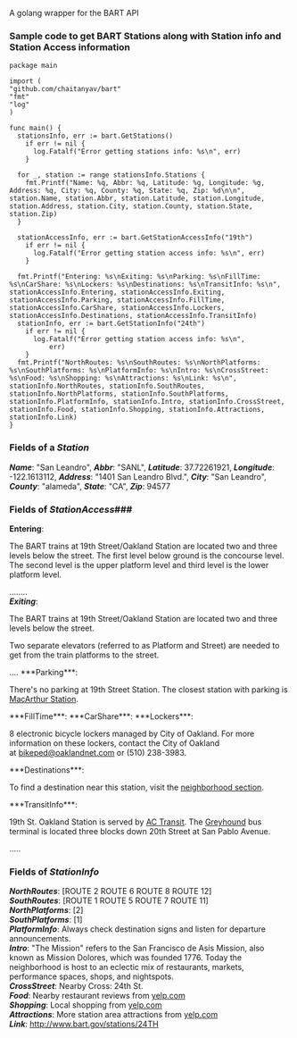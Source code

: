 A golang wrapper for the BART API

### Sample code to get BART Stations along with Station info and Station Access information ###
    package main

    import (
    "github.com/chaitanyav/bart"
    "fmt"
    "log"
    )

    func main() {
      stationsInfo, err := bart.GetStations()
        if err != nil {
          log.Fatalf("Error getting stations info: %s\n", err)
        }

      for _, station := range stationsInfo.Stations {
        fmt.Printf("Name: %q, Abbr: %q, Latitude: %g, Longitude: %g, Address: %q, City: %q, County: %q, State: %q, Zip: %d\n\n", station.Name, station.Abbr, station.Latitude, station.Longitude, station.Address, station.City, station.County, station.State, station.Zip)
      }

      stationAccessInfo, err := bart.GetStationAccessInfo("19th")
        if err != nil {
          log.Fatalf("Error getting station access info: %s\n", err)
        }

      fmt.Printf("Entering: %s\nExiting: %s\nParking: %s\nFillTime: %s\nCarShare: %s\nLockers: %s\nDestinations: %s\nTransitInfo: %s\n", stationAccessInfo.Entering, stationAccessInfo.Exiting, stationAccessInfo.Parking, stationAccessInfo.FillTime, stationAccessInfo.CarShare, stationAccessInfo.Lockers, stationAccessInfo.Destinations, stationAccessInfo.TransitInfo)
      stationInfo, err := bart.GetStationInfo("24th")
        if err != nil {
          log.Fatalf("Error getting station access info: %s\n",
              err)
        }
      fmt.Printf("NorthRoutes: %s\nSouthRoutes: %s\nNorthPlatforms: %s\nSouthPlatforms: %s\nPlatformInfo: %s\nIntro: %s\nCrossStreet: %s\nFood: %s\nShopping: %s\nAttractions: %s\nLink: %s\n", stationInfo.NorthRoutes, stationInfo.SouthRoutes, stationInfo.NorthPlatforms, stationInfo.SouthPlatforms, stationInfo.PlatformInfo, stationInfo.Intro, stationInfo.CrossStreet, stationInfo.Food, stationInfo.Shopping, stationInfo.Attractions, stationInfo.Link)
    }

### Fields of a *Station* ###
***Name***: "San Leandro", ***Abbr***: "SANL", ***Latitude***: 37.72261921, ***Longitude***: -122.1613112, ***Address***: "1401 San Leandro Blvd.", ***City***: "San Leandro", ***County***: "alameda", ***State***: "CA", ***Zip***: 94577

### Fields of *StationAccess*###

**Entering**: <p>The BART trains at 19th Street/Oakland Station are located two and three levels below the street. The first level below ground is the concourse level. The second level is the upper platform level and third level is the lower platform level.</p>
........  
***Exiting***: <p>The BART trains at 19th Street/Oakland Station are located two and three levels below the street.</p>
<p>Two separate elevators (referred to as Platform and Street) are needed to get from the train platforms to the street.</p>....  
***Parking***: <p>There's no parking at 19th Street Station. The closest station with parking is <a href="http://www.bart.gov/stations/MCAR/">MacArthur Station</a>.</p>
***FillTime***:  
***CarShare***:  
***Lockers***: <p>8 electronic bicycle lockers managed by City of Oakland.&nbsp;For more information on these lockers, contact the City of Oakland at&nbsp;<a href="http://www.bart.gov/stations/19TH/mailto:bikeped@oaklandnet.com">bikeped@oaklandnet.com</a> or (510) 238-3983.</p>
***Destinations***: <p>To find a destination near this station, visit the <a href="http://www.bart.gov/stations/19th/neighborhood">neighborhood section</a>.</p>
***TransitInfo***: <p>19th St. Oakland Station is served by <a rel="external" href="http://www.actransit.org">AC Transit</a>. The <a target="_blank" rel="external" href="http://www.greyhound.com/">Greyhound</a> bus terminal is located three blocks down 20th Street at San Pablo Avenue.</p>.....  

### Fields of *StationInfo* ###
***NorthRoutes***: [ROUTE 2  ROUTE 6  ROUTE 8  ROUTE 12]  
***SouthRoutes***: [ROUTE 1  ROUTE 5  ROUTE 7  ROUTE 11]  
***NorthPlatforms***: [2]  
***SouthPlatforms***: [1]  
***PlatformInfo***: Always check destination signs and listen for departure announcements.  
***Intro***: "The Mission" refers to the San Francisco de Asis Mission, also known as Mission Dolores, which was founded 1776. Today the neighborhood is host to an eclectic mix of restaurants, markets, performance spaces, shops, and nightspots.  
***CrossStreet***: Nearby Cross: 24th St.  
***Food***: Nearby restaurant reviews from <a rel="external" href="http://www.yelp.com/search?find_desc=Restaurant+&amp;ns=1&amp;rpp=10&amp;find_loc=2800 Mission Street San Francisco, CA 94110">yelp.com</a>  
***Shopping***: Local shopping from <a rel="external" href="http://www.yelp.com/search?find_desc=Shopping+&amp;ns=1&amp;rpp=10&amp;find_loc=2800 Mission Street San Francisco, CA 94110">yelp.com</a>  
***Attractions***: More station area attractions from <a rel="external" href="http://www.yelp.com/search?find_desc=+&amp;ns=1&amp;rpp=10&amp;find_loc=2800 Mission Street San Francisco, CA 94110">yelp.com</a>  
***Link***: http://www.bart.gov/stations/24TH
